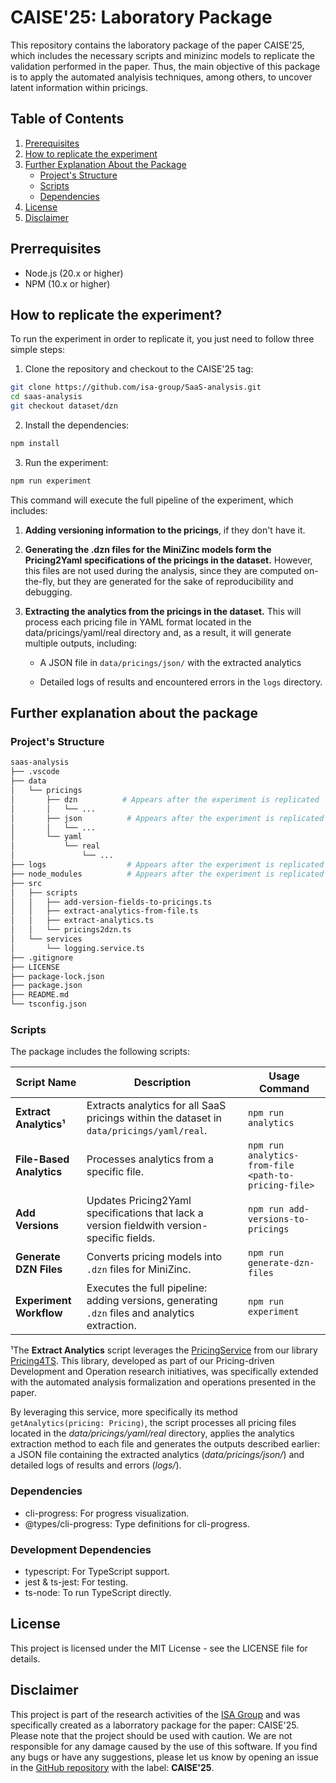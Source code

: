 # CAISE'25: Laboratory Package

This repository contains the laboratory package of the paper CAISE’25, which includes the necessary scripts and minizinc models to replicate the validation performed in the paper. Thus, the main objective of this package is to apply the automated analyisis techniques, among others, to uncover latent information within pricings.

## Table of Contents

1. [Prerequisites](#prerequisites)
2. [How to replicate the experiment](#how-to-replicate-the-experiment)
3. [Further Explanation About the Package](#further-explanation-about-the-package)
   - [Project's Structure](#projects-structure)
   - [Scripts](#scripts)
   - [Dependencies](#dependencies)
4. [License](#license)
5. [Disclaimer](#disclaimer)

## Prerrequisites
<a href="#prerequisites"></a>

- Node.js (20.x or higher)
- NPM (10.x or higher)

## How to replicate the experiment?

To run the experiment in order to replicate it, you just need to follow three simple steps:

1. Clone the repository and checkout to the CAISE'25 tag:

```bash
git clone https://github.com/isa-group/SaaS-analysis.git
cd saas-analysis
git checkout dataset/dzn
```

2. Install the dependencies:

```bash
npm install
```

3. Run the experiment:

```bash
npm run experiment
```

This command will execute the full pipeline of the experiment, which includes:

1. **Adding versioning information to the pricings**, if they don't have it.
2. **Generating the .dzn files for the MiniZinc models form the Pricing2Yaml specifications of the pricings in the dataset.** However, this files are not used during the analysis, since they are computed on-the-fly, but they are generated for the sake of reproducibility and debugging.
3. **Extracting the analytics from the pricings in the dataset.** This will process each pricing file in YAML format located in the data/pricings/yaml/real directory and, as a result, it will generate multiple outputs, including: 

    - A JSON file in `data/pricings/json/` with the extracted analytics

    - Detailed logs of results and encountered errors in the `logs` directory.

## Further explanation about the package

### Project's Structure

```bash
saas-analysis
├── .vscode
├── data
│   └── pricings
│       ├── dzn          # Appears after the experiment is replicated
│       │   └── ...
│       ├── json          # Appears after the experiment is replicated
│       │   └── ...
│       └── yaml
│           └── real
│               └── ...
├── logs                  # Appears after the experiment is replicated
├── node_modules          # Appears after the experiment is replicated
├── src
│   ├── scripts
│   │   ├── add-version-fields-to-pricings.ts
│   │   ├── extract-analytics-from-file.ts
│   │   ├── extract-analytics.ts
│   │   └── pricings2dzn.ts
│   └── services
│       └── logging.service.ts
├── .gitignore
├── LICENSE
├── package-lock.json
├── package.json
├── README.md
└── tsconfig.json
```

### Scripts

The package includes the following scripts:

| Script Name            | Description                                                   | Usage Command                       |
|------------------------|---------------------------------------------------------------|-------------------------------------|
| **Extract Analytics¹**  | Extracts analytics for all SaaS pricings within the dataset in `data/pricings/yaml/real`.                   | `npm run analytics`                 |
| **File-Based Analytics** | Processes analytics from a specific file.                   | `npm run analytics-from-file <path-to-pricing-file>`       |
| **Add Versions**       | Updates Pricing2Yaml specifications that lack a version fieldwith version-specific fields.         | `npm run add-versions-to-pricings`  |
| **Generate DZN Files** | Converts pricing models into `.dzn` files for MiniZinc.      | `npm run generate-dzn-files`        |
| **Experiment Workflow**| Executes the full pipeline: adding versions, generating `.dzn` files and analytics extraction. | `npm run experiment` |

¹The **Extract Analytics** script leverages the [PricingService](https://github.com/Alex-GF/Pricing4TS/blob/v0.3.1/src/services/pricing.service.ts) from our library [Pricing4TS](https://github.com/Alex-GF/Pricing4TS). This library, developed as part of our Pricing-driven Development and Operation research initiatives, was specifically extended with the automated analysis formalization and operations presented in the paper.

By leveraging this service, more specifically its method `getAnalytics(pricing: Pricing)`, the script processes all pricing files located in the *data/pricings/yaml/real* directory, applies the analytics extraction method to each file and generates the outputs described earlier: a JSON file containing the extracted analytics (*data/pricings/json/*) and detailed logs of results and errors (*logs/*).

### Dependencies

- cli-progress: For progress visualization.
- @types/cli-progress: Type definitions for cli-progress.

### Development Dependencies

- typescript: For TypeScript support.
- jest & ts-jest: For testing.
- ts-node: To run TypeScript directly.

## License

This project is licensed under the MIT License - see the LICENSE file for details.

## Disclaimer

This project is part of the research activities of the [ISA Group](https://www.isa.us.es/3.0/) and was specifically created as a laborratory package for the paper: CAISE'25. Please note that the project should be used with caution. We are not responsible for any damage caused by the use of this software. If you find any bugs or have any suggestions, please let us know by opening an issue in the [GitHub repository](https://github.com/isa-group/SaaS-analysis/issues) with the label: **CAISE'25**.